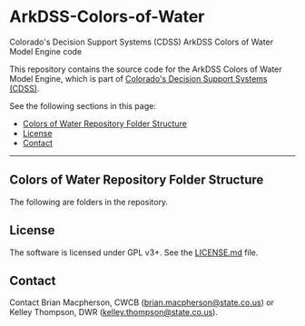 # ArkDSS-Colors-of-Water
Colorado's Decision Support Systems (CDSS) ArkDSS Colors of Water Model Engine code

This repository contains the source code for the ArkDSS Colors of Water Model Engine,
which is part of [Colorado's Decision Support Systems (CDSS)](https://www.colorado.gov/cdss).

See the following sections in this page:

* [Colors of Water Repository Folder Structure](#statemod-repository-folder-structure)
* [License](#license)
* [Contact](#contact)

-----

## Colors of Water Repository Folder Structure ##

The following are folders in the repository.  

## License ##

The software is licensed under GPL v3+.  See the [LICENSE.md](LICENSE.md) file.

## Contact ##

Contact Brian Macpherson, CWCB (brian.macpherson@state.co.us) or Kelley Thompson, DWR (kelley.thompson@state.co.us).
